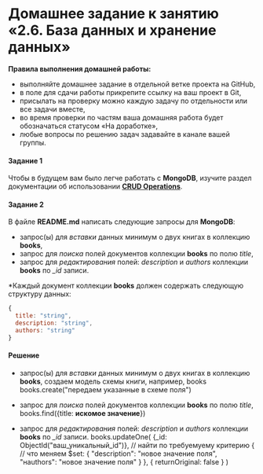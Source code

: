 # Домашнее задание к занятию «2.6. База данных и хранение данных»

**Правила выполнения домашней работы:** 
* выполняйте домашнее задание в отдельной ветке проекта на GitHub,
* в поле для сдачи работы прикрепите ссылку на ваш проект в Git,
* присылать на проверку можно каждую задачу по отдельности или все задачи вместе, 
* во время проверки по частям ваша домашняя работа будет обозначаться статусом «На доработке»,
* любые вопросы по решению задач задавайте в канале вашей группы.


#### Задание 1
Чтобы в будущем вам было легче работать с **MongoDB**, изучите раздел 
документации об использовании [**CRUD Operations**](https://docs.mongodb.com/manual/crud/).

#### Задание 2
В файле **README.md** написать следующие запросы для **MongoDB**:
 - запрос(ы) для *вставки* данных минимум о двух книгах в коллекцию **books**,
 - запрос для *поиска* полей документов коллекции **books** по полю *title*,
 - запрос для *редактирования* полей: *description* и *authors* коллекции **books** по *_id* записи.
 
*Каждый документ коллекции **books** должен содержать следующую структуру данных: 
```javascript
{
  title: "string",
  description: "string",
  authors: "string"
}
``` 
#### Решение
- запрос(ы) для *вставки* данных минимум о двух книгах в коллекцию **books**,
создаем модель схемы книги, например, books
books.create("передаем указанные в схеме поля")

-  запрос для *поиска* полей документов коллекции **books** по полю *title*,
books.find({title: **искомое значение**})

- запрос для *редактирования* полей: *description* и *authors* коллекции **books** по *_id* записи.
books.updateOne(
  {_id: ObjectId("ваш_уникальный_id")}, // найти по требуемуему критерию
  { // что меняем
    $set: {
         "description": "новое значение поля",
         "нauthors": "новое значение поля"
      }
   },
  { returnOriginal: false }
)

